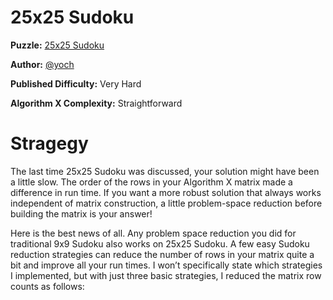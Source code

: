 # 25x25 Sudoku

__Puzzle:__ [25x25 Sudoku](https://www.codingame.com/training/expert/25x25-sudoku)

__Author:__ [@yoch](https://www.codingame.com/profile/14a6f9fb972f723d06789c969370ff2e7411725)

__Published Difficulty:__ Very Hard

__Algorithm X Complexity:__ Straightforward

# Stragegy

The last time 25x25 Sudoku was discussed, your solution might have been a little slow. The order of the rows in your Algorithm X matrix made a difference in run time. If you want a more robust solution that always works independent of matrix construction, a little problem-space reduction before building the matrix is your answer!

Here is the best news of all. Any problem space reduction you did for traditional 9x9 Sudoku also works on 25x25 Sudoku. A few easy Sudoku reduction strategies can reduce the number of rows in your matrix quite a bit and improve all your run times. I won’t specifically state which strategies I implemented, but with just three basic strategies, I reduced the matrix row counts as follows:
